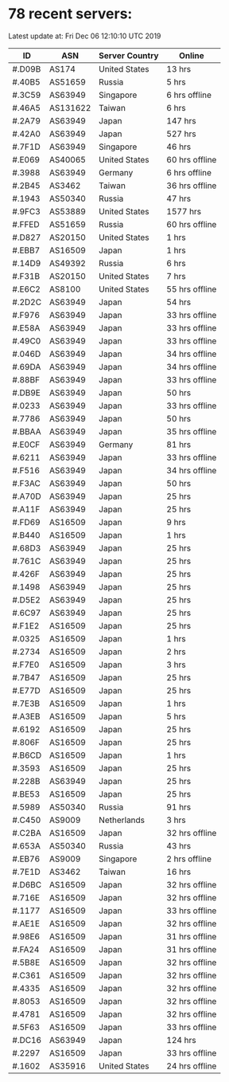 # 78 recent servers:

Latest update at: Fri Dec 06 12:10:10 UTC 2019

| ID | ASN | Server Country | Online |
| -- | --- | -------------- | ------ |
| #.D09B | AS174 | United States | 13 hrs |
| #.40B5 | AS51659 | Russia | 5 hrs |
| #.3C59 | AS63949 | Singapore | 6 hrs offline |
| #.46A5 | AS131622 | Taiwan | 6 hrs |
| #.2A79 | AS63949 | Japan | 147 hrs |
| #.42A0 | AS63949 | Japan | 527 hrs |
| #.7F1D | AS63949 | Singapore | 46 hrs |
| #.E069 | AS40065 | United States | 60 hrs offline |
| #.3988 | AS63949 | Germany | 6 hrs offline |
| #.2B45 | AS3462 | Taiwan | 36 hrs offline |
| #.1943 | AS50340 | Russia | 47 hrs |
| #.9FC3 | AS53889 | United States | 1577 hrs |
| #.FFED | AS51659 | Russia | 60 hrs offline |
| #.D827 | AS20150 | United States | 1 hrs |
| #.EBB7 | AS16509 | Japan | 1 hrs |
| #.14D9 | AS49392 | Russia | 6 hrs |
| #.F31B | AS20150 | United States | 7 hrs |
| #.E6C2 | AS8100 | United States | 55 hrs offline |
| #.2D2C | AS63949 | Japan | 54 hrs |
| #.F976 | AS63949 | Japan | 33 hrs offline |
| #.E58A | AS63949 | Japan | 33 hrs offline |
| #.49C0 | AS63949 | Japan | 33 hrs offline |
| #.046D | AS63949 | Japan | 34 hrs offline |
| #.69DA | AS63949 | Japan | 34 hrs offline |
| #.88BF | AS63949 | Japan | 33 hrs offline |
| #.DB9E | AS63949 | Japan | 50 hrs |
| #.0233 | AS63949 | Japan | 33 hrs offline |
| #.7786 | AS63949 | Japan | 50 hrs |
| #.BBAA | AS63949 | Japan | 35 hrs offline |
| #.E0CF | AS63949 | Germany | 81 hrs |
| #.6211 | AS63949 | Japan | 33 hrs offline |
| #.F516 | AS63949 | Japan | 34 hrs offline |
| #.F3AC | AS63949 | Japan | 50 hrs |
| #.A70D | AS63949 | Japan | 25 hrs |
| #.A11F | AS63949 | Japan | 25 hrs |
| #.FD69 | AS16509 | Japan | 9 hrs |
| #.B440 | AS16509 | Japan | 1 hrs |
| #.68D3 | AS63949 | Japan | 25 hrs |
| #.761C | AS63949 | Japan | 25 hrs |
| #.426F | AS63949 | Japan | 25 hrs |
| #.1498 | AS63949 | Japan | 25 hrs |
| #.D5E2 | AS63949 | Japan | 25 hrs |
| #.6C97 | AS63949 | Japan | 25 hrs |
| #.F1E2 | AS16509 | Japan | 25 hrs |
| #.0325 | AS16509 | Japan | 1 hrs |
| #.2734 | AS16509 | Japan | 2 hrs |
| #.F7E0 | AS16509 | Japan | 3 hrs |
| #.7B47 | AS16509 | Japan | 25 hrs |
| #.E77D | AS16509 | Japan | 25 hrs |
| #.7E3B | AS16509 | Japan | 1 hrs |
| #.A3EB | AS16509 | Japan | 5 hrs |
| #.6192 | AS16509 | Japan | 25 hrs |
| #.806F | AS16509 | Japan | 25 hrs |
| #.B6CD | AS16509 | Japan | 1 hrs |
| #.3593 | AS16509 | Japan | 25 hrs |
| #.228B | AS63949 | Japan | 25 hrs |
| #.BE53 | AS16509 | Japan | 25 hrs |
| #.5989 | AS50340 | Russia | 91 hrs |
| #.C450 | AS9009 | Netherlands | 3 hrs |
| #.C2BA | AS16509 | Japan | 32 hrs offline |
| #.653A | AS50340 | Russia | 43 hrs |
| #.EB76 | AS9009 | Singapore | 2 hrs offline |
| #.7E1D | AS3462 | Taiwan | 16 hrs |
| #.D6BC | AS16509 | Japan | 32 hrs offline |
| #.716E | AS16509 | Japan | 32 hrs offline |
| #.1177 | AS16509 | Japan | 33 hrs offline |
| #.AE1E | AS16509 | Japan | 32 hrs offline |
| #.98E6 | AS16509 | Japan | 31 hrs offline |
| #.FA24 | AS16509 | Japan | 31 hrs offline |
| #.5B8E | AS16509 | Japan | 32 hrs offline |
| #.C361 | AS16509 | Japan | 32 hrs offline |
| #.4335 | AS16509 | Japan | 32 hrs offline |
| #.8053 | AS16509 | Japan | 32 hrs offline |
| #.4781 | AS16509 | Japan | 32 hrs offline |
| #.5F63 | AS16509 | Japan | 33 hrs offline |
| #.DC16 | AS63949 | Japan | 124 hrs |
| #.2297 | AS16509 | Japan | 33 hrs offline |
| #.1602 | AS35916 | United States | 24 hrs offline |

